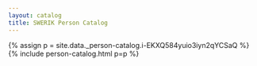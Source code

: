 ```yaml
---
layout: catalog
title: SWERIK Person Catalog
---
```

{% assign p = site.data._person-catalog.i-EKXQ584yuio3iyn2qYCSaQ %}
{% include person-catalog.html p=p %}

